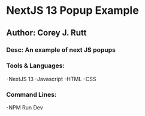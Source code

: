 # NextJS 13 Popup Example
## Author: Corey J. Rutt
### Desc: An example of next JS popups

### Tools & Languages:
-NextJS 13
-Javascript
-HTML
-CSS

### Command Lines:
-NPM Run Dev